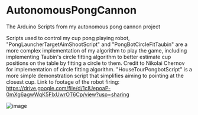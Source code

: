 # AutonomousPongCannon
The Arduino Scripts from my autonomous pong cannon project

Scripts used to control my cup pong playing robot, "PongLauncherTargetAimShootScript" and "PongBotCircleFitTaubin" are a more complex 
implementation of my algorithm to play the game, including implementing Taubin's circle fitting algorithm to better estimate cup positions 
on the table by fitting a circle to them. Credit to Nikolai Chernov for implementation of circle fitting algorithm. "HouseTourPongbotScript" is a more simple demonstration script that simplifies aiming to 
pointing at the closest cup. Link to footage of the robot firing: https://drive.google.com/file/d/1cIUepoaP-0mXg6agwWqK5FlxUwrOT6Cp/view?usp=sharing

![image](https://github.mit.edu/fritzduv/AutonomousPongCannon/blob/f5ffea94f0b3336012021105f028dd43a94250db/BFE419CD-2E19-4407-9383-9EB9DE6D65EA.jpeg)
